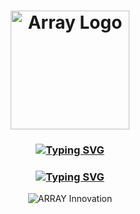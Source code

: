 


<h1 align ="center">
    <img align="center" width=190 src="https://static.wixstatic.com/media/9f8f10_0cdc6e51fd274c00b6eddad6c6eb9dd8~mv2.png/v1/fill/w_275,h_80,al_c,q_85,usm_0.66_1.00_0.01,enc_auto/LONG_1_4x.png" alt="Array Logo" />

</h1>

<h3 align="center"> 

<a href="https://github.com/ArrayInnovation"><img src="https://readme-typing-svg.demolab.com?font=Fira+Code&duration=1000&pause=10000000000000000000000&color=FC17F0&center=true&random=false&width=535&lines=Hello! We're ARRAY Innovation, and we do" alt="Typing SVG" /></a>

</h3>

<h3 align="center">
    <a href="https://git.io/typing-svg"><img src="https://readme-typing-svg.demolab.com?font=Fira+Code&size=22&pause=1000&color=5F8BEC&center=true&random=true&width=435&lines=Artificial+Intelligence;Software+Engineering;Cloud+Engineering" alt="Typing SVG" /></a>
</h3>


<p align="center"> <img src="https://komarev.com/ghpvc/?username=ArrayInnovation&label=Profile%20views&color=3403E1&style=for-the-badge" alt="ARRAY Innovation" /> 

